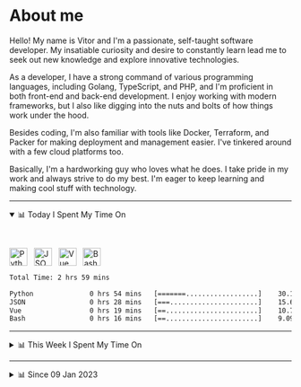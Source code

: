 # About me

Hello! My name is Vitor and I'm a passionate, self-taught software developer. My insatiable curiosity and desire to constantly learn lead me to seek out new knowledge and explore innovative technologies.

As a developer, I have a strong command of various programming languages, including Golang, TypeScript, and PHP, and I'm proficient in both front-end and back-end development. I enjoy working with modern frameworks, but I also like digging into the nuts and bolts of how things work under the hood.

Besides coding, I'm also familiar with tools like Docker, Terraform, and Packer for making deployment and management easier. I've tinkered around with a few cloud platforms too.

Basically, I'm a hardworking guy who loves what he does. I take pride in my work and always strive to do my best. I'm eager to keep learning and making cool stuff with technology.

---

<!-- ## 📊 Today I Spent My Time On -->

<details open>
<summary>📊 Today I Spent My Time On</summary>

&nbsp;

<!--DEVTIMER:TODAY:START-->
<img align="center" width="32px" src="https://cdn.simpleicons.org/python/3776AB" alt="Python" />&nbsp;&nbsp;&nbsp;<img align="center" width="32px" src="https://cdn.simpleicons.org/carrd/fff" alt="JSON" />&nbsp;&nbsp;&nbsp;<img align="center" width="32px" src="https://cdn.simpleicons.org/vuedotjs/4FC08D" alt="Vue" />&nbsp;&nbsp;&nbsp;<img align="center" width="32px" src="https://cdn.simpleicons.org/gnubash/fff" alt="Bash" />&nbsp;&nbsp;&nbsp;

```txt
Total Time: 2 hrs 59 mins

Python              0 hrs 54 mins   [=======..................]    30.11 %
JSON                0 hrs 28 mins   [===......................]    15.66 %
Vue                 0 hrs 19 mins   [==.......................]    10.78 %
Bash                0 hrs 16 mins   [==.......................]    9.09 %
```

<!--DEVTIMER:TODAY:END-->

</details>

---
<details>
<summary>📊 This Week I Spent My Time On</summary>

&nbsp;

<!--DEVTIMER:WEEK:START-->
<img align="center" width="32px" src="https://cdn.simpleicons.org/go/00ADD8" alt="Go" />&nbsp;&nbsp;&nbsp;<img align="center" width="32px" src="https://cdn.simpleicons.org/typescript/3178C6" alt="TypeScript" />&nbsp;&nbsp;&nbsp;<img align="center" width="32px" src="https://cdn.simpleicons.org/python/3776AB" alt="Python" />&nbsp;&nbsp;&nbsp;<img align="center" width="32px" src="https://cdn.simpleicons.org/gnubash/fff" alt="Bash" />&nbsp;&nbsp;&nbsp;<img align="center" width="32px" src="https://cdn.simpleicons.org/carrd/fff" alt="JSON" />&nbsp;&nbsp;&nbsp;<img align="center" width="32px" src="https://cdn.simpleicons.org/yaml/fff" alt="YAML" />&nbsp;&nbsp;&nbsp;<img align="center" width="32px" src="https://cdn.simpleicons.org/vuedotjs/4FC08D" alt="Vue" />&nbsp;&nbsp;&nbsp;<img align="center" width="32px" src="https://cdn.simpleicons.org/php/777BB4" alt="PHP" />&nbsp;&nbsp;&nbsp;<img align="center" width="32px" src="https://cdn.simpleicons.org/academia/fff" alt="Text" />&nbsp;&nbsp;&nbsp;<img align="center" width="32px" src="https://cdn.simpleicons.org/javascript/F7DF1E" alt="JavaScript" />&nbsp;&nbsp;&nbsp;<img align="center" width="32px" src="https://cdn.simpleicons.org/markdown/fff" alt="Markdown" />&nbsp;&nbsp;&nbsp;

```txt
Total Time: 10 hrs 19 mins

Go                  3 hrs 35 mins   [========.................]    34.69 %
TypeScript          2 hrs 10 mins   [=====....................]    21.06 %
Python              1 hrs 6 mins    [==.......................]    10.68 %
Bash                0 hrs 54 mins   [==.......................]    8.67 %
SQL                 0 hrs 52 mins   [==.......................]    8.42 %
JSON                0 hrs 32 mins   [=........................]    5.09 %
YAML                0 hrs 29 mins   [=........................]    4.75 %
Vue                 0 hrs 19 mins   [.........................]    3.12 %
PHP                 0 hrs 7 mins    [.........................]    1.11 %
Docker              0 hrs 3 mins    [.........................]    0.46 %
Text                0 hrs 2 mins    [.........................]    0.32 %
JavaScript          0 hrs 2 mins    [.........................]    0.32 %
Nginx configuration file 0 hrs 2 mins    [.........................]    0.32 %
Markdown            0 hrs 2 mins    [.........................]    0.29 %
XML                 0 hrs 1 mins    [.........................]    0.17 %
```

<!--DEVTIMER:WEEK:END-->
</details>

---


<details>
<summary>📊 Since 09 Jan 2023</summary>

&nbsp;

<!--DEVTIMER::START-->
<img align="center" width="32px" src="https://cdn.simpleicons.org/typescript/3178C6" alt="TypeScript" />&nbsp;&nbsp;&nbsp;<img align="center" width="32px" src="https://cdn.simpleicons.org/go/00ADD8" alt="Go" />&nbsp;&nbsp;&nbsp;<img align="center" width="32px" src="https://cdn.simpleicons.org/vuedotjs/4FC08D" alt="Vue" />&nbsp;&nbsp;&nbsp;<img align="center" width="32px" src="https://cdn.simpleicons.org/gnubash/fff" alt="Bash" />&nbsp;&nbsp;&nbsp;<img align="center" width="32px" src="https://cdn.simpleicons.org/python/3776AB" alt="Python" />&nbsp;&nbsp;&nbsp;<img align="center" width="32px" src="https://cdn.simpleicons.org/yaml/fff" alt="YAML" />&nbsp;&nbsp;&nbsp;<img align="center" width="32px" src="https://cdn.simpleicons.org/javascript/F7DF1E" alt="JavaScript" />&nbsp;&nbsp;&nbsp;<img align="center" width="32px" src="https://cdn.simpleicons.org/carrd/fff" alt="JSON" />&nbsp;&nbsp;&nbsp;<img align="center" width="32px" src="https://cdn.simpleicons.org/html5/E34F26" alt="HTML" />&nbsp;&nbsp;&nbsp;<img align="center" width="32px" src="https://cdn.simpleicons.org/css3/1572B6" alt="CSS" />&nbsp;&nbsp;&nbsp;<img align="center" width="32px" src="https://cdn.simpleicons.org/academia/fff" alt="Text" />&nbsp;&nbsp;&nbsp;<img align="center" width="32px" src="https://cdn.simpleicons.org/php/777BB4" alt="PHP" />&nbsp;&nbsp;&nbsp;

```txt
Total Time: 109 hrs 31 mins

TypeScript          55 hrs 25 mins  [============.............]    50.61 %
Go                  16 hrs 54 mins  [===......................]    15.43 %
Vue                 9 hrs 26 mins   [==.......................]    8.61 %
Bash                5 hrs 51 mins   [=........................]    5.34 %
Python              4 hrs 18 mins   [.........................]    3.92 %
YAML                4 hrs 16 mins   [.........................]    3.90 %
JavaScript          4 hrs 7 mins    [.........................]    3.76 %
JSON                2 hrs 12 mins   [.........................]    2.01 %
SCSS                2 hrs 3 mins    [.........................]    1.87 %
SQL                 1 hrs 10 mins   [.........................]    1.07 %
Docker              0 hrs 48 mins   [.........................]    0.73 %
HTML                0 hrs 16 mins   [.........................]    0.24 %
XML                 0 hrs 14 mins   [.........................]    0.21 %
CSS                 0 hrs 11 mins   [.........................]    0.17 %
Text                0 hrs 9 mins    [.........................]    0.13 %
PHP                 0 hrs 7 mins    [.........................]    0.10 %
Nginx configuration file 0 hrs 2 mins    [.........................]    0.03 %
```

<!--DEVTIMER::END-->

</details>
